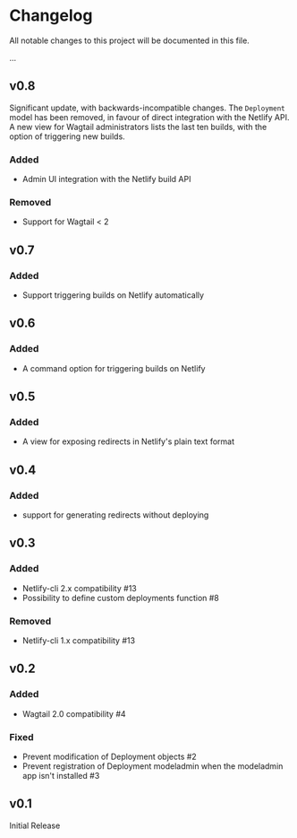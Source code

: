 # Changelog

All notable changes to this project will be documented in this file.

...

## v0.8

Significant update, with backwards-incompatible changes. 
The `Deployment` model has been removed, in favour of direct 
integration with the Netlify API. A new view for Wagtail 
administrators lists the last ten builds, with the option of 
triggering new builds.

### Added

- Admin UI integration with the Netlify build API

### Removed

- Support for Wagtail < 2

## v0.7

### Added

- Support triggering builds on Netlify automatically

## v0.6

### Added

- A command option for triggering builds on Netlify

## v0.5

### Added

- A view for exposing redirects in Netlify's plain text format

## v0.4

### Added

- support for generating redirects without deploying

## v0.3

### Added

- Netlify-cli 2.x compatibility #13
- Possibility to define custom deployments function #8

### Removed

- Netlify-cli 1.x compatibility #13

## v0.2

### Added

- Wagtail 2.0 compatibility #4

### Fixed

- Prevent modification of Deployment objects #2
- Prevent registration of Deployment modeladmin when the modeladmin app isn't installed #3

## v0.1

Initial Release
